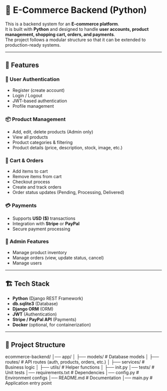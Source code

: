 # 🛒 E-Commerce Backend (Python)

This is a backend system for an **E-commerce platform**.  
It is built with **Python** and designed to handle **user accounts, product management, shopping cart, orders, and payments**.  
The project follows a modular structure so that it can be extended to production-ready systems.

---

## 🚀 Features

### 👤 User Authentication
- Register (create account)
- Login / Logout
- JWT-based authentication
- Profile management

### 📦 Product Management
- Add, edit, delete products (Admin only)
- View all products
- Product categories & filtering
- Product details (price, description, stock, image, etc.)

### 🛒 Cart & Orders
- Add items to cart
- Remove items from cart
- Checkout process
- Create and track orders
- Order status updates (Pending, Processing, Delivered)

### 💳 Payments
- Supports **USD ($)** transactions
- Integration with **Stripe** or **PayPal**
- Secure payment processing

### 🔑 Admin Features
- Manage product inventory
- Manage orders (view, update status, cancel)
- Manage users

---

## 🏗️ Tech Stack

- **Python** (Django REST Framework)
- **db.sqlite3** (Database)
- **Django ORM** (ORM)
- **JWT** (Authentication)
- **Stripe / PayPal API** (Payments)
- **Docker** (optional, for containerization)

---

## 📂 Project Structure

ecommerce-backend/
│── app/
│ ├── models/ # Database models
│ ├── routes/ # API routes (auth, products, orders, etc.)
│ ├── services/ # Business logic
│ ├── utils/ # Helper functions
│ ├── init.py
│── tests/ # Unit tests
│── requirements.txt # Dependencies
│── config.py # Environment configs
│── README.md # Documentation
│── main.py # Application entry point
